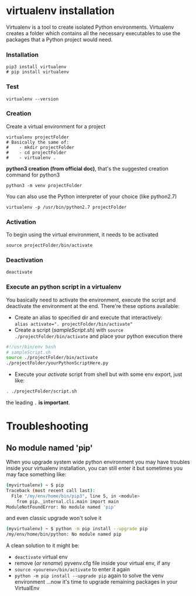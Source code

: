 # virtualenv installation
Virtualenv is a tool to create isolated Python environments. Virtualenv creates a folder which contains
all the necessary executables to use the packages that a Python project would need.
### Installation
```
pip3 install virtualenv
# pip install virtualenv
```
### Test
```
virtualenv --version
```
### Creation
Create a virtual environment for a project
```
virtualenv projectFolder
# Basically the same of:
#    - mkdir projectFolder
#    - cd projectFolder
#    - virtualenv .
```
**python3 creation (from official doc)**, that's the suggested creation command for python3
```
python3 -m venv projectFolder
```
You can also use the Python interpreter of your choice (like python2.7)
```
virtualenv -p /usr/bin/python2.7 projectFolder
```
### Activation
To begin using the virtual environment, it needs to be activated
```
source projectFolder/bin/activate
```
### Deactivation
```
deactivate
```

### Execute an python script in a virtualenv
You basically need to activate the environment, execute the script and deactivate the environment at the end.
There're these options available:
- Create an alias to specified dir and execute that interactively:  
  `alias activate=". projectFolder/bin/activate"`
- Create a script (_sampleScript.sh_) with `source ./projectFolder/bin/activate` and place your python execution there
```sh
#!/usr/bin/env bash
# sampleScript.sh
source ./projectFolder/bin/activate
./projectFolder/yourPythonScriptHere.py
```
- Execute your _activate_ script from shell but with some env export, just like:
```sh
. ./projectFolder/script.sh
```
the leading `.` **is important**.


# Troubleshooting
## No module named 'pip'
When you upgrade system wide python environment you may have troubles inside your virtualenv installation, you can still enter it but sometimes
you may face something like:
```sh
(myvirtualenv) ~ $ pip
Traceback (most recent call last):
  File "/my/env/home/bin/pip3", line 5, in <module>
    from pip._internal.cli.main import main
ModuleNotFoundError: No module named 'pip'
```
and even classic upgrade won't solve it
```sh
(myvirtualenv) ~ $ python -m pip install --upgrade pip
/my/env/home/bin/python: No module named pip
```
A clean solution to it might be:
- `deactivate` virtual env
- remove (_or rename_) pyvenv.cfg file inside your virtual env, if any
- `source <yourenv>/bin/activate` to enter it again
- `python -m pip install --upgrade pip` again to solve the venv environment
...now it's time to upgrade remaining packages in your VirtualEnv
